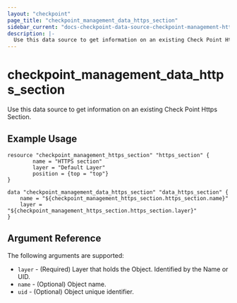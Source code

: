 ```yaml
---
layout: "checkpoint"
page_title: "checkpoint_management_data_https_section"
sidebar_current: "docs-checkpoint-data-source-checkpoint-management-https-section"
description: |-
  Use this data source to get information on an existing Check Point Https Section.
---
```


# checkpoint_management_data_https_section

Use this data source to get information on an existing Check Point Https Section.

## Example Usage


```hcl
resource "checkpoint_management_https_section" "https_section" {
        name = "HTTPS section"
		layer = "Default Layer"
        position = {top = "top"}
}

data "checkpoint_management_data_https_section" "data_https_section" {
    name = "${checkpoint_management_https_section.https_section.name}"
    layer = "${checkpoint_management_https_section.https_section.layer}"
}
```

## Argument Reference

The following arguments are supported:

* `layer` - (Required) Layer that holds the Object. Identified by the Name or UID. 
* `name` - (Optional) Object name.
* `uid` - (Optional) Object unique identifier.  
